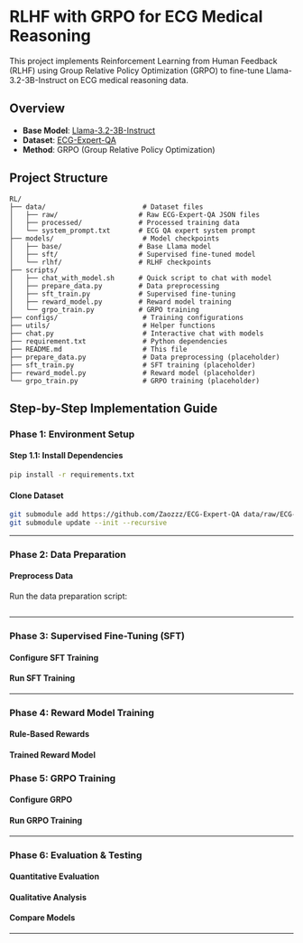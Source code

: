 # RLHF with GRPO for ECG Medical Reasoning

This project implements Reinforcement Learning from Human Feedback (RLHF) using Group Relative Policy Optimization (GRPO) to fine-tune Llama-3.2-3B-Instruct on ECG medical reasoning data.

## Overview

- **Base Model**: [Llama-3.2-3B-Instruct](https://huggingface.co/meta-llama/Llama-3.2-3B-Instruct)
- **Dataset**: [ECG-Expert-QA](https://github.com/Zaozzz/ECG-Expert-QA)
- **Method**: GRPO (Group Relative Policy Optimization)

## Project Structure

```
RL/
├── data/                        # Dataset files
│   ├── raw/                    # Raw ECG-Expert-QA JSON files
│   ├── processed/              # Processed training data
│   └── system_prompt.txt       # ECG QA expert system prompt
├── models/                      # Model checkpoints
│   ├── base/                   # Base Llama model
│   ├── sft/                    # Supervised fine-tuned model
│   └── rlhf/                   # RLHF checkpoints
├── scripts/
│   ├── chat_with_model.sh      # Quick script to chat with model
│   ├── prepare_data.py         # Data preprocessing
│   ├── sft_train.py            # Supervised fine-tuning
│   ├── reward_model.py         # Reward model training
│   └── grpo_train.py           # GRPO training
├── configs/                     # Training configurations
├── utils/                       # Helper functions
├── chat.py                      # Interactive chat with models
├── requirement.txt              # Python dependencies
├── README.md                    # This file
├── prepare_data.py              # Data preprocessing (placeholder)
├── sft_train.py                 # SFT training (placeholder)
├── reward_model.py              # Reward model (placeholder)
└── grpo_train.py                # GRPO training (placeholder)
```

## Step-by-Step Implementation Guide

### Phase 1: Environment Setup

#### Step 1.1: Install Dependencies
```bash
pip install -r requirements.txt
```

#### Clone Dataset
```bash
git submodule add https://github.com/Zaozzz/ECG-Expert-QA data/raw/ECG-Expert-QA
git submodule update --init --recursive
```

---

### Phase 2: Data Preparation

#### Preprocess Data
Run the data preparation script:
```bash

```

---

### Phase 3: Supervised Fine-Tuning (SFT)

#### Configure SFT Training

#### Run SFT Training


---

### Phase 4: Reward Model Training

#### Rule-Based Rewards

#### Trained Reward Model

### Phase 5: GRPO Training

#### Configure GRPO

#### Run GRPO Training


---

### Phase 6: Evaluation & Testing

#### Quantitative Evaluation

#### Qualitative Analysis

#### Compare Models

---